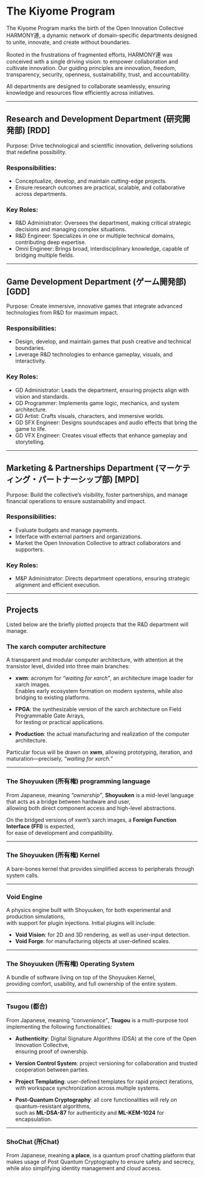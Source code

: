 # The Kiyome Program  

The Kiyome Program marks the birth of the  Open Innovation Collective HARMONY連, a dynamic network of domain-specific departments designed to unite, 
innovate, and create without boundaries.

Rooted in the frustrations of fragmented efforts, HARMONY連 was conceived with a single driving vision: to empower collaboration and cultivate innovation.
Our guiding principles are innovation, freedom, transparency, security, openness, sustainability, trust, and accountability.

All departments are designed to collaborate seamlessly, ensuring knowledge and resources flow efficiently across initiatives.

---

## Research and Development Department (研究開発部) [RDD]

Purpose: Drive technological and scientific innovation, delivering solutions that redefine possibility.

### Responsibilities:
- Conceptualize, develop, and maintain cutting-edge projects.
- Ensure research outcomes are practical, scalable, and collaborative across departments.

### Key Roles:
- R&D Administrator: Oversees the department, making critical strategic decisions and managing complex situations.
- R&D Engineer: Specializes in one or multiple technical domains, contributing deep expertise.
- Omni Engineer: Brings broad, interdisciplinary knowledge, capable of bridging multiple fields.

---

## Game Development Department (ゲーム開発部) [GDD]
Purpose: Create immersive, innovative games that integrate advanced technologies from R&D for maximum impact.

### Responsibilities:
- Design, develop, and maintain games that push creative and technical boundaries.
- Leverage R&D technologies to enhance gameplay, visuals, and interactivity.

### Key Roles:
- GD Administrator: Leads the department, ensuring projects align with vision and standards.
- GD Programmer: Implements game logic, mechanics, and system architecture.
- GD Artist: Crafts visuals, characters, and immersive worlds.
- GD SFX Engineer: Designs soundscapes and audio effects that bring the game to life.
- GD VFX Engineer: Creates visual effects that enhance gameplay and storytelling.
---

## Marketing & Partnerships Department (マーケティング・パートナーシップ部) [MPD]
Purpose:  Build the collective’s visibility, foster partnerships, and manage financial operations to ensure sustainability and impact.

### Responsibilities:
- Evaluate budgets and manage payments.
- Interface with external partners and organizations.
- Market the Open Innovation Collective to attract collaborators and supporters.

### Key Roles:
- M&P Administrator: Directs department operations, ensuring strategic alignment and efficient execution.
---

## Projects
Listed below are the briefly plotted projects that the R&D department will manage.  

### The xarch computer architecture  

A transparent and modular computer architecture, with attention at the transistor level, divided into three main branches:  

- **xwm**: acronym for *“waiting for xarch”*, an architecture image loader for xarch images.  
  Enables early ecosystem formation on modern systems, while also bridging to existing platforms.  

- **FPGA**: the synthesizable version of the xarch architecture on Field Programmable Gate Arrays,  
  for testing or practical applications.  

- **Production**: the actual manufacturing and realization of the computer architecture.  

Particular focus will be drawn on **xwm**, allowing prototyping, iteration, and maturation—precisely, *“waiting for xarch.”*  

---

### The Shoyuuken (所有権) programming language  
From Japanese, meaning *“ownership”*, **Shoyuuken** is a mid-level language that acts as a bridge between hardware and user,  
allowing both direct component access and high-level abstractions.  

On the bridged versions of xwm’s xarch images, a **Foreign Function Interface (FFI)** is expected,  
for ease of development and compatibility.  

---

### The Shoyuuken (所有権) Kernel  

A bare-bones kernel that provides simplified access to peripherals through system calls.  

---

### Void Engine  

A physics engine built with Shoyuuken, for both experimental and production simulations,  
with support for plugin injections. Initial plugins will include:  

- **Void Vision**: for 2D and 3D rendering, as well as user-input detection.  
- **Void Forge**: for manufacturing objects at user-defined scales.  
---

### The Shoyuuken (所有権) Operating System  

A bundle of software living on top of the Shoyuuken Kernel,  
providing comfort, usability, and full ownership of the entire system.  

---

### Tsugou (都合)

From Japanese, meaning *“convenience”*, **Tsugou** is a multi-purpose tool implementing the following functionalities:  

- **Authenticity**: Digital Signature Algorithms (DSA) at the core of the Open Innovation Collective,  
  ensuring proof of ownership.  

- **Version Control System**: project versioning for collaboration and trusted cooperation between parties.  

- **Project Templating**: user-defined templates for rapid project iterations,  
  with workspace synchronization across multiple systems.  

- **Post-Quantum Cryptography**: all core functionalities will rely on quantum-resistant algorithms,  
  such as **ML-DSA-87** for authenticity and **ML-KEM-1024** for encapsulation.  
---

### ShoChat (所Chat)

From Japanese, meaning **a place**, is a quantum proof chatting platform that makes usage of Post Quantum Cryptography to ensure safety and secrecy,
while also simplifying identity management and cloud access.
 